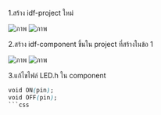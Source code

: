 1.สร้าง idf-project ใหม่

![ภาพ](https://github.com/Sittinon-Sawatdemongkol/Week-02-Homework/assets/115066278/2249cbf3-87f4-4332-ab23-50a131ec9ac6)
![ภาพ](https://github.com/Sittinon-Sawatdemongkol/Week-02-Homework/assets/115066278/0a10e05b-4ab1-4b83-a4dd-4df734fd0c4b)

2.สร้าง idf-component ขึ้นใน project ที่สร้างในข้อ 1 

![ภาพ](https://github.com/Sittinon-Sawatdemongkol/Week-02-Homework/assets/115066278/1a9f634f-34ac-4e7a-8762-820e6d3e62fe)
![ภาพ](https://github.com/Sittinon-Sawatdemongkol/Week-02-Homework/assets/115066278/3b29479f-76c6-4891-8cfc-c1dad3b7f05e)

3.แก้ไขไฟล์ LED.h ใน component

```css
void ON(pin);
void OFF(pin);
```css
